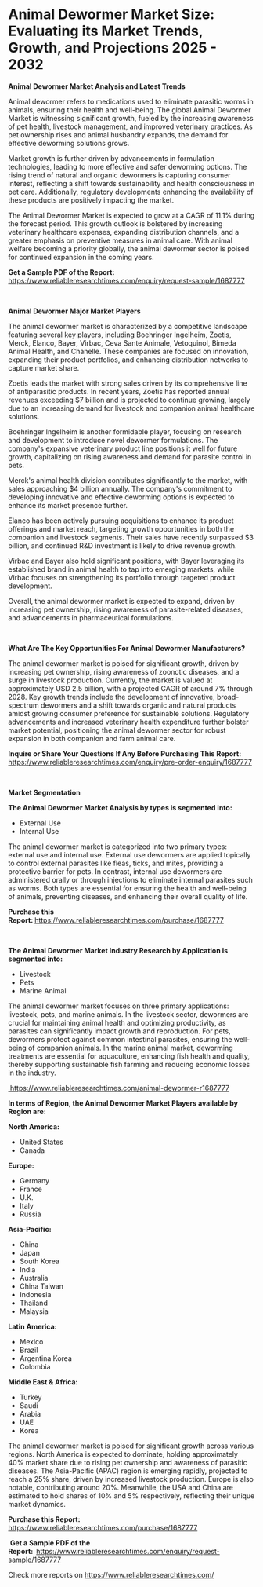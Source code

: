 <p><h1>Animal Dewormer Market Size: Evaluating its Market Trends, Growth, and Projections 2025 - 2032</h1></p><p><strong>Animal Dewormer Market Analysis and Latest Trends</strong></p>
<p><p>Animal dewormer refers to medications used to eliminate parasitic worms in animals, ensuring their health and well-being. The global Animal Dewormer Market is witnessing significant growth, fueled by the increasing awareness of pet health, livestock management, and improved veterinary practices. As pet ownership rises and animal husbandry expands, the demand for effective deworming solutions grows.</p><p>Market growth is further driven by advancements in formulation technologies, leading to more effective and safer deworming options. The rising trend of natural and organic dewormers is capturing consumer interest, reflecting a shift towards sustainability and health consciousness in pet care. Additionally, regulatory developments enhancing the availability of these products are positively impacting the market.</p><p>The Animal Dewormer Market is expected to grow at a CAGR of 11.1% during the forecast period. This growth outlook is bolstered by increasing veterinary healthcare expenses, expanding distribution channels, and a greater emphasis on preventive measures in animal care. With animal welfare becoming a priority globally, the animal dewormer sector is poised for continued expansion in the coming years.</p></p>
<p><strong>Get a Sample PDF of the Report:&nbsp;</strong> <a href="https://www.reliableresearchtimes.com/enquiry/request-sample/1687777?utm_campaign=2647&utm_medium=2&utm_source=Github&utm_content=ia&utm_term=08032025&utm_id=animal-dewormer">https://www.reliableresearchtimes.com/enquiry/request-sample/1687777</a></p>
<p>&nbsp;</p>
<p><strong>Animal Dewormer Major Market Players</strong></p>
<p><p>The animal dewormer market is characterized by a competitive landscape featuring several key players, including Boehringer Ingelheim, Zoetis, Merck, Elanco, Bayer, Virbac, Ceva Sante Animale, Vetoquinol, Bimeda Animal Health, and Chanelle. These companies are focused on innovation, expanding their product portfolios, and enhancing distribution networks to capture market share.</p><p>Zoetis leads the market with strong sales driven by its comprehensive line of antiparasitic products. In recent years, Zoetis has reported annual revenues exceeding $7 billion and is projected to continue growing, largely due to an increasing demand for livestock and companion animal healthcare solutions.</p><p>Boehringer Ingelheim is another formidable player, focusing on research and development to introduce novel dewormer formulations. The company's expansive veterinary product line positions it well for future growth, capitalizing on rising awareness and demand for parasite control in pets.</p><p>Merck's animal health division contributes significantly to the market, with sales approaching $4 billion annually. The company's commitment to developing innovative and effective deworming options is expected to enhance its market presence further.</p><p>Elanco has been actively pursuing acquisitions to enhance its product offerings and market reach, targeting growth opportunities in both the companion and livestock segments. Their sales have recently surpassed $3 billion, and continued R&D investment is likely to drive revenue growth.</p><p>Virbac and Bayer also hold significant positions, with Bayer leveraging its established brand in animal health to tap into emerging markets, while Virbac focuses on strengthening its portfolio through targeted product development.</p><p>Overall, the animal dewormer market is expected to expand, driven by increasing pet ownership, rising awareness of parasite-related diseases, and advancements in pharmaceutical formulations.</p></p>
<p>&nbsp;</p>
<p><strong>What Are The Key Opportunities For Animal Dewormer Manufacturers?</strong></p>
<p><p>The animal dewormer market is poised for significant growth, driven by increasing pet ownership, rising awareness of zoonotic diseases, and a surge in livestock production. Currently, the market is valued at approximately USD 2.5 billion, with a projected CAGR of around 7% through 2028. Key growth trends include the development of innovative, broad-spectrum dewormers and a shift towards organic and natural products amidst growing consumer preference for sustainable solutions. Regulatory advancements and increased veterinary health expenditure further bolster market potential, positioning the animal dewormer sector for robust expansion in both companion and farm animal care.</p></p>
<p><strong>Inquire or Share Your Questions If Any Before Purchasing This Report:</strong> <a href="https://www.reliableresearchtimes.com/enquiry/pre-order-enquiry/1687777?utm_campaign=2647&utm_medium=2&utm_source=Github&utm_content=ia&utm_term=08032025&utm_id=animal-dewormer">https://www.reliableresearchtimes.com/enquiry/pre-order-enquiry/1687777</a></p>
<p>&nbsp;</p>
<p><strong>Market Segmentation</strong></p>
<p><strong>The Animal Dewormer Market Analysis by types is segmented into:</strong></p>
<p><ul><li>External Use</li><li>Internal Use</li></ul></p>
<p><p>The animal dewormer market is categorized into two primary types: external use and internal use. External use dewormers are applied topically to control external parasites like fleas, ticks, and mites, providing a protective barrier for pets. In contrast, internal use dewormers are administered orally or through injections to eliminate internal parasites such as worms. Both types are essential for ensuring the health and well-being of animals, preventing diseases, and enhancing their overall quality of life.</p></p>
<p><strong>Purchase this Report:&nbsp;</strong><a href="https://www.reliableresearchtimes.com/purchase/1687777?utm_campaign=2647&utm_medium=2&utm_source=Github&utm_content=ia&utm_term=08032025&utm_id=animal-dewormer">https://www.reliableresearchtimes.com/purchase/1687777</a></p>
<p>&nbsp;</p>
<p><strong>The Animal Dewormer Market Industry Research by Application is segmented into:</strong></p>
<p><ul><li>Livestock</li><li>Pets</li><li>Marine Animal</li></ul></p>
<p><p>The animal dewormer market focuses on three primary applications: livestock, pets, and marine animals. In the livestock sector, dewormers are crucial for maintaining animal health and optimizing productivity, as parasites can significantly impact growth and reproduction. For pets, dewormers protect against common intestinal parasites, ensuring the well-being of companion animals. In the marine animal market, deworming treatments are essential for aquaculture, enhancing fish health and quality, thereby supporting sustainable fish farming and reducing economic losses in the industry.</p></p>
<p><a href="https://www.reliableresearchtimes.com/animal-dewormer-r1687777?utm_campaign=2647&utm_medium=2&utm_source=Github&utm_content=ia&utm_term=08032025&utm_id=animal-dewormer">&nbsp;https://www.reliableresearchtimes.com/animal-dewormer-r1687777</a></p>
<p><strong>In terms of Region, the Animal Dewormer Market Players available by Region are:</strong></p>
<p>
    <p> <strong> North America: </strong>
        <ul>
            <li>United States</li>
            <li>Canada</li>
        </ul>
        </p> 
    <p> <strong> Europe: </strong>
        <ul>
            <li>Germany</li>
            <li>France</li>
            <li>U.K.</li>
            <li>Italy</li>
            <li>Russia</li>
        </ul>
        </p> 
    <p> <strong> Asia-Pacific: </strong>
        <ul>
            <li>China</li>
            <li>Japan</li>
            <li>South Korea</li>
            <li>India</li>
            <li>Australia</li>
            <li>China Taiwan</li>
            <li>Indonesia</li>
            <li>Thailand</li>
            <li>Malaysia</li>
        </ul>
        </p> 
    <p> <strong> Latin America: </strong>
        <ul>
            <li>Mexico</li>
            <li>Brazil</li>
            <li>Argentina Korea</li>
            <li>Colombia</li>
        </ul>
        </p> 
    <p> <strong> Middle East & Africa: </strong>
        <ul>
            <li>Turkey</li>
            <li>Saudi</li>
            <li>Arabia</li>
            <li>UAE</li>
            <li>Korea</li>
        </ul>
    </p>
    </p>
<p><p>The animal dewormer market is poised for significant growth across various regions. North America is expected to dominate, holding approximately 40% market share due to rising pet ownership and awareness of parasitic diseases. The Asia-Pacific (APAC) region is emerging rapidly, projected to reach a 25% share, driven by increased livestock production. Europe is also notable, contributing around 20%. Meanwhile, the USA and China are estimated to hold shares of 10% and 5% respectively, reflecting their unique market dynamics.</p></p>
<p><strong>Purchase this Report: </strong><a href="https://www.reliableresearchtimes.com/purchase/1687777?utm_campaign=2647&utm_medium=2&utm_source=Github&utm_content=ia&utm_term=08032025&utm_id=animal-dewormer">https://www.reliableresearchtimes.com/purchase/1687777</a></p>
<p>&nbsp;<strong>Get a Sample PDF of the Report:&nbsp;&nbsp;</strong><a href="https://www.reliableresearchtimes.com/enquiry/request-sample/1687777?utm_campaign=2647&utm_medium=2&utm_source=Github&utm_content=ia&utm_term=08032025&utm_id=animal-dewormer">https://www.reliableresearchtimes.com/enquiry/request-sample/1687777</a></p>
<p><strong></strong></p>
<p>Check more reports on <a href="https://www.reliableresearchtimes.com/?utm_campaign=2647&utm_medium=2&utm_source=Github&utm_content=ia&utm_term=08032025&utm_id=animal-dewormer">https://www.reliableresearchtimes.com/</a></p>